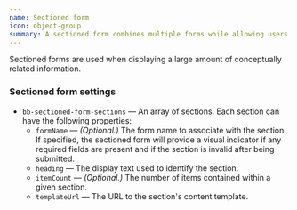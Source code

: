 ```yaml
---
name: Sectioned form
icon: object-group
summary: A sectioned form combines multiple forms while allowing users to target specific independent areas.
---
```


Sectioned forms are used when displaying a large amount of conceptually related information.

### Sectioned form settings ###
- `bb-sectioned-form-sections` &mdash; An array of sections. Each section can have the following properties:
    - `formName` &mdash; *(Optional.)* The form name to associate with the section.  If specified, the sectioned form will provide a visual indicator if any required fields are present and if the section is invalid after being submitted.
    - `heading` &mdash; The display text used to identify the section.
    - `itemCount` &mdash; *(Optional.)* The number of items contained within a given section.
    - `templateUrl` &mdash; The URL to the section's content template.